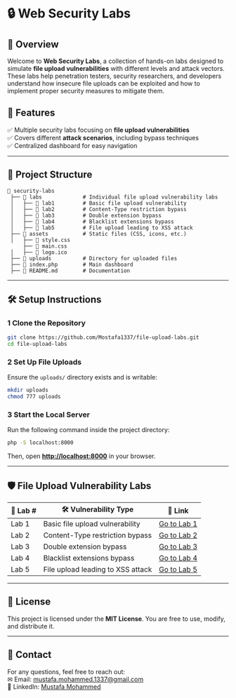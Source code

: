 # 🔒 Web Security Labs

## 📌 Overview  
Welcome to **Web Security Labs**, a collection of hands-on labs designed to simulate **file upload vulnerabilities** with different levels and attack vectors. These labs help penetration testers, security researchers, and developers understand how insecure file uploads can be exploited and how to implement proper security measures to mitigate them.

## 🚀 Features  
✅ Multiple security labs focusing on **file upload vulnerabilities**  
✅ Covers different **attack scenarios**, including bypass techniques  
✅ Centralized dashboard for easy navigation  

---

## 💂️ Project Structure  

```
💂️ security-labs
 ├── 📂 labs             # Individual file upload vulnerability labs
 │   ├── 📂 lab1         # Basic file upload vulnerability
 │   ├── 📂 lab2         # Content-Type restriction bypass
 │   ├── 📂 lab3         # Double extension bypass
 │   ├── 📂 lab4         # Blacklist extensions bypass
 │   ├── 📂 lab5         # File upload leading to XSS attack
 ├── 📂 assets           # Static files (CSS, icons, etc.)
 │   ├── 📄 style.css
     ├── 📄 main.css
 │   ├── 📄 logo.ico
 ├── 📂 uploads          # Directory for uploaded files
 ├── 📄 index.php        # Main dashboard
 ├── 📄 README.md        # Documentation
```

---

## 🛠️ Setup Instructions  

### 1 Clone the Repository  
```sh
git clone https://github.com/Mostafa1337/file-upload-labs.git
cd file-upload-labs
```

### 2 Set Up File Uploads  
Ensure the `uploads/` directory exists and is writable:  
```sh
mkdir uploads
chmod 777 uploads
```

### 3 Start the Local Server  
Run the following command inside the project directory:  
```sh
php -S localhost:8000
```
Then, open **[http://localhost:8000](http://localhost:8000)** in your browser.

---

## 🛡️ File Upload Vulnerability Labs  

| 📏 Lab # | 🛠️ Vulnerability Type               | 🔗 Link |
|----------|-----------------------------------|--------|
| Lab 1    | Basic file upload vulnerability  | [Go to Lab 1](labs/lab1/index.php) |
| Lab 2    | Content-Type restriction bypass  | [Go to Lab 2](labs/lab2/index.php) |
| Lab 3    | Double extension bypass          | [Go to Lab 3](labs/lab3/index.php) |
| Lab 4    | Blacklist extensions bypass      | [Go to Lab 4](labs/lab4/index.php) |
| Lab 5    | File upload leading to XSS attack | [Go to Lab 5](labs/lab5/index.php) |

---

## 📝 License  
This project is licensed under the **MIT License**. You are free to use, modify, and distribute it.  

---

## 💌 Contact  
For any questions, feel free to reach out:  
✉ Email: [mustafa.mohammed.1337@gmail.com](mailto:mustafa.mohammed.1337@gmail.com)  
👤 LinkedIn: [Mustafa Mohammed](https://www.linkedin.com/in/mustafa-mohamed-0126a924a/)  

